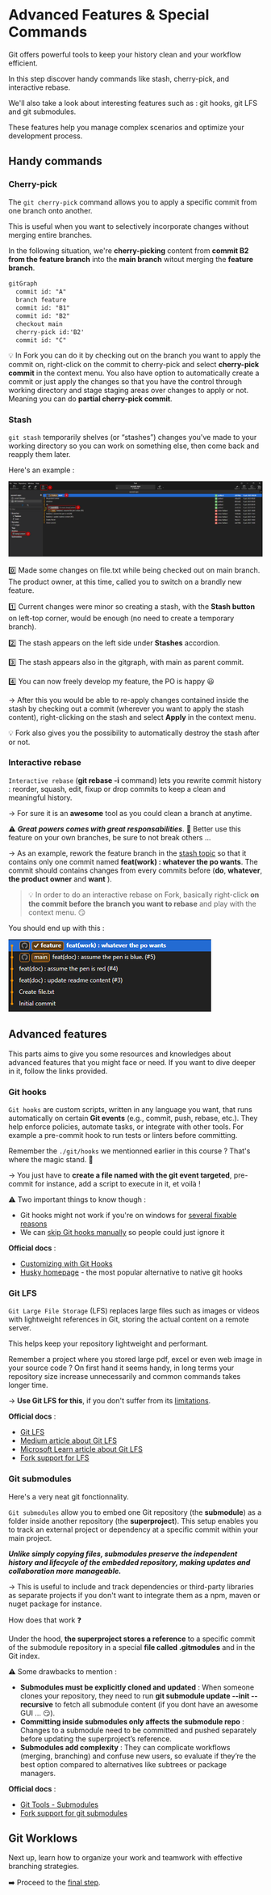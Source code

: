 # Advanced Features & Special Commands

Git offers powerful tools to keep your history clean and your workflow efficient.

In this step discover handy commands like stash, cherry-pick, and interactive rebase. 

We'll also take a look about interesting features such as : git hooks, git LFS and git submodules.

These features help you manage complex scenarios and optimize your development process.

## Handy commands

### Cherry-pick

The `git cherry-pick` command allows you to apply a specific commit from one branch onto another. 

This is useful when you want to selectively incorporate changes without merging entire branches.

In the following situation, we're **cherry-picking** content from **commit B2 from the feature branch** into the **main branch** witout merging the **feature branch**.

```mermaid
gitGraph
  commit id: "A" 
  branch feature
  commit id: "B1" 
  commit id: "B2"
  checkout main
  cherry-pick id:'B2'
  commit id: "C"
```

:bulb: In Fork you can do it by checking out on the branch you want to apply the commit on, right-click on the commit to cherry-pick and select **cherry-pick commit** in the context menu. You also have option to automatically create a commit or just apply the changes so that you have the control through working directory and stage staging areas over changes to apply or not. Meaning you can do **partial cherry-pick commit**.

### Stash

`git stash` temporarily shelves (or “stashes”) changes you've made to your working directory so you can work on something else, then come back and reapply them later.

Here's an example : 

![Fork stash sample](../assets/fork_stash_sample.png)

:zero: Made some changes on file.txt while being checked out on main branch. The product owner, at this time, called you to switch on a brandly new feature.

:one: Current changes were minor so creating a stash, with the **Stash button** on left-top corner, would be enough (no need to create a temporary branch).

:two: The stash appears on the left side under **Stashes** accordion.

:three: The stash appears also in the gitgraph, with main as parent commit.

:four: You can now freely develop my feature, the PO is happy :smiley:

&rarr; After this you would be able to re-apply changes contained inside the stash by checking out a commit (wherever you want to apply the stash content), right-clicking on the stash and select **Apply** in the context menu.

:bulb: Fork also gives you the possibility to automatically destroy the stash after or not.

### Interactive rebase

`Interactive rebase` (**git rebase -i** command) lets you rewrite commit history : reorder, squash, edit, fixup or drop commits to keep a clean and meaningful history.

&rarr; For sure it is an **awesome** tool as you could clean a branch at anytime.

:warning: ***Great powers comes with great responsabilities***. :eyes: Better use this feature on your own branches, be sure to not break others ...

&rarr; As an example, rework the feature branch in the [stash topic](#stash) so that it contains only one commit named **feat(work) : whatever the po wants**. The commit should contains changes from every commits before (**do**, **whatever**, **the product owner** and **want** ).

> :bulb: In order to do an interactive rebase on Fork, basically right-click **on the commit before the branch you want to rebase** and play with the context menu. :smirk:

You should end up with this :

![Fork interactive rebase exercise end](../assets/fork_interactive_rebase_exercise_result.png)

## Advanced features

This parts aims to give you some resources and knowledges about advanced features that you might face or need. If you want to dive deeper in it, follow the links provided.

### Git hooks

`Git hooks` are custom scripts, written in any language you want, that runs automatically on certain **Git events** (e.g., commit, push, rebase, etc.). They help enforce policies, automate tasks, or integrate with other tools. For example a pre-commit hook to run tests or linters before committing.

Remember the `./git/hooks` we mentionned earlier in this course ? That's where the magic stand. :eyes:

&rarr; You just have to **create a file named with the git event targeted**, pre-commit for instance, add a script to execute in it, et voilà !

:warning: Two important things to know though : 
- Git hooks might not work if you're on windows for [several fixable reasons](https://kaylumah.medium.com/using-c-code-in-your-git-hooks-66e507c01a0f)
- We can [skip Git hooks manually](https://medium.com/pipeline-pulse/how-to-skip-git-commit-hooks-52b276233052) so people could just ignore it

**Official docs** :
- [Customizing with Git Hooks](https://git-scm.com/book/en/v2/Customizing-Git-Git-Hooks)
- [Husky homepage](https://typicode.github.io/husky/) - the most popular alternative to native git hooks

### Git LFS

`Git Large File Storage` (LFS) replaces large files such as images or videos with lightweight references in Git, storing the actual content on a remote server.

This helps keep your repository lightweight and performant.

Remember a project where you stored large pdf, excel or even web image in your source code ? On first hand it seems handy, in long terms your repository size increase unnecessarily and common commands takes longer time. 

&rarr; **Use Git LFS for this**, if you don't suffer from its [limitations](https://learn.microsoft.com/en-us/azure/devops/repos/git/manage-large-files?view=azure-devops).

**Official docs** : 
- [Git LFS](https://git-lfs.com/)
- [Medium article about Git LFS](https://medium.com/slickteam/pourquoi-et-comment-utiliser-git-lfs-771bcda478d0)
- [Microsoft Learn article about Git LFS](https://learn.microsoft.com/en-us/azure/devops/repos/git/manage-large-files?view=azure-devops)
- [Fork support for LFS](https://git-fork.com/blog/#:~:text=Add%20ability%20to%20lock/unlock%20LFS%20files)

### Git submodules

Here's a very neat git fonctionnality.

`Git submodules` allow you to embed one Git repository (the **submodule**) as a folder inside another repository (the **superproject**). This setup enables you to track an external project or dependency at a specific commit within your main project.

***Unlike simply copying files, submodules preserve the independent history and lifecycle of the embedded repository, making updates and collaboration more manageable.***

&rarr; This is useful to include and track dependencies or third-party libraries as separate projects if you don't want to integrate them as a npm, maven or nuget package for instance.

How does that work :question:

Under the hood, **the superproject stores a reference** to a specific commit of the submodule repository in a special **file called .gitmodules** and in the Git index.

:warning: Some drawbacks to mention : 
- **Submodules must be explicitly cloned and updated** : When someone clones your repository, they need to run **git submodule update --init --recursive** to fetch all submodule content (if you dont have an awesome GUI ... :smirk:).
- **Committing inside submodules only affects the submodule repo** : Changes to a submodule need to be committed and pushed separately before updating the superproject’s reference.
- **Submodules add complexity** : They can complicate workflows (merging, branching) and confuse new users, so evaluate if they’re the best option compared to alternatives like subtrees or package managers.

**Official docs** : 
- [Git Tools - Submodules](https://git-scm.com/book/en/v2/Git-Tools-Submodules)
- [Fork support for git submodules](https://git-fork.com/blog/page/3/#:~:text=Open%20a%20submodule%20next%20to%20the%20active%20tab)

## Git Worklows

Next up, learn how to organize your work and teamwork with effective branching strategies.

:arrow_right: Proceed to the [final step](./step5_branching_strategies.md).